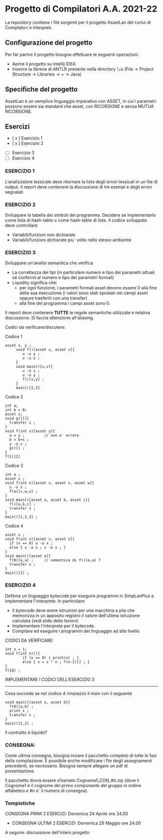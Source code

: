 # Progetto di Compilatori A.A. 2021-22
La repository contiene i file sorgenti per il progetto AssetLan del corso di Compilatori e Interpreti.

## Configurazione del progetto
Per far partire il progetto bisogna effettuare le seguenti operazioni:
- Aprire il progetto su Intellij IDEA
- Inserire la libreria di ANTLR presente nella directory `lib` (File -> Project Structure -> Libraries -> + -> Java) 

## Specifiche del progetto
AssetLan è un semplice linguaggio imperativo con ASSET, in cui i parametri possono essere sia standard che asset, con RICORSIONE e senza MUTUA RICORSIONE. 

## Esercizi

- [ x ] Esercizio 1
- [ x ] Esercizio 2
- [ ] Esercizio 3
- [ ] Esercizio 4

### ESERCIZIO 1
L'analizzatore lessicale deve ritornare la lista degli errori lessicali in un file 
di output. Il report deve contenere la discussione di tre esempi e degli errori segnalati

### ESERCIZIO 2
Sviluppare la tabella dei simboli del programma. Decidere se implementarlo come 
lista di hash-table o come hash-table di liste.
Il codice sviluppato deve controllare

- Variabili/funzioni non dichiarate
- Variabili/funzioni dichiarate piu` volte nello stesso ambiente 

### ESERCIZIO 3
Sviluppare un'analisi semantica che verifica 
- La correttezza dei tipi (in particolare numero e tipo dei parametri attuali se conformi al numero e tipo dei parametri formali)
- Liquidity significa che: 
   - per ogni funzione, i parametri formali asset devono essere 0 alla fine della sua esecuzione (i valori sono stati spostati nei campi asset oppure trasferiti con una transfer)
   - alla fine del programma i campi asset sono 0.

Il report deve contenere **TUTTE** le regole semantiche utilizzate e relativa discussione. Si faccia attenzione all'aliasing.

Codici da verificare/discutere:

Codice 1
```
asset x, y ;
     void f()[asset u, asset v]{
        u -o y ;
        v -o x ;
     }
     void main()[u,v]{
        u -o x ;
        u -o y ;
        f()[x,y] ;
     }
     main()[2,3]

```
Codice 2
```
int a; 
int b = 0;
asset z;
void g()[]{
  transfer z ;
}
void f(int x)[asset y]{
  a = y ;         // non e` errore
  b = b+x ;      
  y -o z ;
  g()[] ;
}
f(1)[2] 
```

Codice 3
```
int a ; 
asset x ;
void f(int n)[asset u, asset v, asset w]{ 
  u -o x ; 
  f(a)[v,w,u] ;
}
void main()[asset a, asset b, asset c]{
  f()[a,b,c] ;
  transfer x ;
}
main()[1,2,3] ;
```

Codice 4
```
asset x ;
void f(int n)[asset u, asset v]{ 
  if (n == 0) u -o x ; 
  else { u -o x ; v -o x ; }
}
void main()[asset a]{
  f(0)[a,a] ;     // semantica di f()[a,a] ?
  transfer x ;
}
main()[1] ;
```

### ESERCIZIO 4
Definire un linguaggio bytecode per eseguire programmi in SimpLanPlus
e implementare l'interprete. In particolare:

-  Il bytecode deve avere istruzioni per una macchina a pila che memorizza in un apposito registro il valore dell'ultima istruzione calcolata (vedi slide delle lezioni)
- Implementare l'interprete per il bytecode.
- Compilare ed eseguire i programmi del linguaggio ad alto livello.


CODICI DA VERIFICARE:
```
int x = 1;
void f(int n)[]{ 
        if (n == 0) { print(x) ; }
        else { x = x * n ; f(n-1)[] ; }
}
f(10) ;
```

IMPLEMENTARE I CODICI DELL'ESERCIZIO 3

---

Cosa succede se nel codice 4 rimpiazzo il main con il seguente
```
void main()[asset a, asset b]{
  f(0)[a,b] ;
  print x ;
  transfer x ;
}
main()[1,2] ;
```
Il contratto è liquido?



### CONSEGNA: 
Come ultima consegna, bisogna inviare il pacchetto completo di tutte le fasi della compilazione.
È possibile anche modificare i file degli assegnamenti precedenti, se necessario.
Bisogna sempre allegare un pdf di presentazione.

Il pacchetto dovrà essere chiamato Cognome1_CON_#n.zip (dove il Cognome1 è il cognome del primo componente del gruppo in ordine alfabetico e #n e` il numero di consegna). 

### Tempistiche

   CONSEGNA PRIMI 2 ESERCIZI: Domenica 24 Aprile ore 24.00
-  CONSEGNA ULTIMI 2 ESERCIZI: Domenica 29 Maggio ore 24.00

A seguire: discussione dell'intero progetto